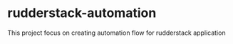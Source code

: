 # rudderstack-automation
This project focus on creating automation flow for rudderstack application
